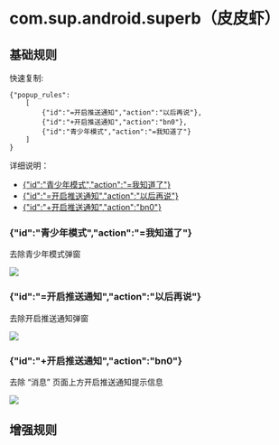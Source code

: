 #  com.sup.android.superb（皮皮虾）

## 基础规则

快速复制:
```
{"popup_rules":
    [
        {"id":"=开启推送通知","action":"以后再说"},
        {"id":"+开启推送通知","action":"bn0"},
        {"id":"青少年模式","action":"=我知道了"}
    ]
}
```
详细说明：
- [{"id":"青少年模式","action":"=我知道了"}](#id青少年模式action我知道了)
- [{"id":"=开启推送通知","action":"以后再说"}](#id开启推送通知action以后再说)
- [{"id":"+开启推送通知","action":"bn0"}](#id开启推送通知actionbn0)

### {"id":"青少年模式","action":"=我知道了"}
去除青少年模式弹窗

![](./assets/青少年模式弹窗.jpg)

### {"id":"=开启推送通知","action":"以后再说"}
去除开启推送通知弹窗

![](./assets/开启推送通知弹窗.jpg)

### {"id":"+开启推送通知","action":"bn0"}
去除 “消息” 页面上方开启推送通知提示信息

![](./assets/开启推送通知提示信息.jpg)

 
## 增强规则
